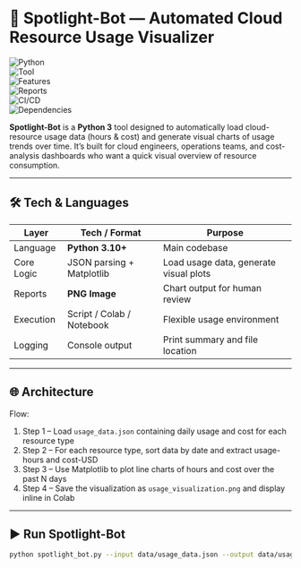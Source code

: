 # 🚀 Spotlight-Bot — Automated Cloud Resource Usage Visualizer

![Python](https://img.shields.io/badge/Python-3.10+-blue.svg?logo=python&logoColor=white)  
![Tool](https://img.shields.io/badge/Resource-Visualizer-FF5252.svg?logo=cloud)  
![Features](https://img.shields.io/badge/Features-Usage%20&%20Cost-4CAF50.svg?logo=chart-bar)  
![Reports](https://img.shields.io/badge/Reports-PNG-2196F3.svg?logo=image)  
![CI/CD](https://img.shields.io/badge/CI/CD-Ready-2088FF.svg?logo=githubactions)  
![Dependencies](https://img.shields.io/badge/Dependencies-Matplotlib-green.svg?logo=python)

**Spotlight-Bot** is a **Python 3** tool designed to automatically load cloud-resource usage data (hours & cost) and generate visual charts of usage trends over time. It’s built for cloud engineers, operations teams, and cost-analysis dashboards who want a quick visual overview of resource consumption.

------

## 🛠 Tech & Languages

| Layer        | Tech / Format              | Purpose                              |
|--------------|----------------------------|--------------------------------------|
| Language     | **Python 3.10+**           | Main codebase                        |
| Core Logic   | JSON parsing + Matplotlib   | Load usage data, generate visual plots |
| Reports      | **PNG Image**              | Chart output for human review        |
| Execution    | Script / Colab / Notebook  | Flexible usage environment           |
| Logging      | Console output             | Print summary and file location      |

---

## 🌐 Architecture

Flow:  
1. Step 1 – Load `usage_data.json` containing daily usage and cost for each resource type  
2. Step 2 – For each resource type, sort data by date and extract usage-hours and cost-USD  
3. Step 3 – Use Matplotlib to plot line charts of hours and cost over the past N days  
4. Step 4 – Save the visualization as `usage_visualization.png` and display inline in Colab  

---

## ▶️ Run Spotlight-Bot

```bash
python spotlight_bot.py --input data/usage_data.json --output data/usage_visualization.png
